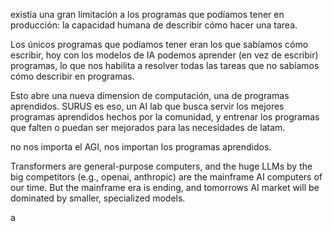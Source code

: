 existía una gran limitación a los programas que podíamos tener en producción: la capacidad humana de describir cómo hacer una tarea. 

Los únicos programas que podíamos tener eran los que sabíamos cómo escribir, hoy con los modelos de IA podemos aprender (en vez de escribir) programas, lo que nos habilita a resolver todas las tareas que no sabíamos cómo describir en programas. 

Esto abre una nueva dimension de computación, una de programas aprendidos. SURUS es eso, un AI lab que busca servir los mejores programas aprendidos hechos por la comunidad, y entrenar los programas que falten o puedan ser mejorados para las necesidades de latam. 


no nos importa el AGI, nos importan los programas aprendidos. 



Transformers are general-purpose computers, and the huge LLMs by the big competitors (e.g., openai, anthropic) are the mainframe AI computers of our time. But the mainframe era is ending, and tomorrows AI market will be dominated by smaller, specialized models.  


a
